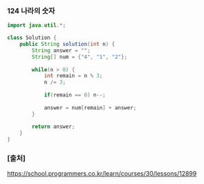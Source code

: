 ### 124 나라의 숫자

``` java
import java.util.*;

class Solution {
    public String solution(int n) {
        String answer = "";
        String[] num = {"4", "1", "2"};
        
        while(n > 0) {
            int remain = n % 3;
            n /= 3;
            
            if(remain == 0) n--;
            
            answer = num[remain] + answer;
        }
        
        return answer;
    }
}
```
### [출처]
https://school.programmers.co.kr/learn/courses/30/lessons/12899